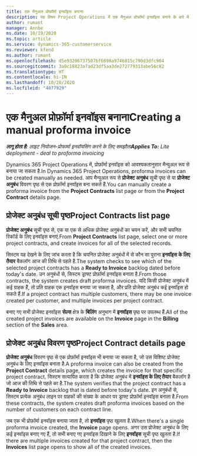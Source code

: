 ```yaml
---
title: एक मैनुअल प्रोफ़ॉर्मा इनवॉइस बनाना
description: यह विषय Project Operations में एक मैनुअल प्रोफ़ॉर्मा इनवॉइस बनाने के बारे में जानकारी प्रदान करता है.
author: rumant
manager: Annbe
ms.date: 10/19/2020
ms.topic: article
ms.service: dynamics-365-customerservice
ms.reviewer: kfend
ms.author: rumant
ms.openlocfilehash: d5e93206737507bf6698a9746815c790d3dfc904
ms.sourcegitcommit: 3a0c18823a7ad23df5aa3de272779313abe56c82
ms.translationtype: HT
ms.contentlocale: hi-IN
ms.lasthandoff: 10/20/2020
ms.locfileid: "4077929"
---
```

# <a name="creating-a-manual-proforma-invoice"></a><span data-ttu-id="78795-103">एक मैनुअल प्रोफ़ॉर्मा इनवॉइस बनाना</span><span class="sxs-lookup"><span data-stu-id="78795-103">Creating a manual proforma invoice</span></span>

<span data-ttu-id="78795-104">_**लागू होता है:** लाइट नियोजन-प्रोफार्मा इनवॉयसिंग करने के लिए समझौता_</span><span class="sxs-lookup"><span data-stu-id="78795-104">_**Applies To:** Lite deployment - deal to proforma invoicing_</span></span>

<span data-ttu-id="78795-105">Dynamics 365 Project Operations में, प्रोफ़ॉर्मा इनवॉइस को आवश्यकतानुसार मैन्युअल रूप से बनाया जा सकता है.</span><span class="sxs-lookup"><span data-stu-id="78795-105">In Dynamics 365 Project Operations, proforma invoices can be created manually as needed.</span></span> <span data-ttu-id="78795-106">आप मैन्युअल रूप से **प्रोजेक्ट अनुबंध** सूची पृष्ठ से या **प्रोजेक्ट अनुबंध** विवरण पृष्ठ से एक प्रोफ़ॉर्मा इनवॉइस बना सकते हैं.</span><span class="sxs-lookup"><span data-stu-id="78795-106">You can manually create a proforma invoice from the **Project Contracts** list page or from the **Project Contract** details page.</span></span>

##  <a name="project-contracts-list-page"></a><span data-ttu-id="78795-107">प्रोजेक्ट अनुबंध सूची पृष्ठ</span><span class="sxs-lookup"><span data-stu-id="78795-107">Project Contracts list page</span></span>

<span data-ttu-id="78795-108">**प्रोजेक्ट अनुबंध** सूची पृष्ठ से, एक या एक से अधिक प्रोजेक्ट अनुबंधों का चयन करें, और सभी चयनित रिकॉर्ड के लिए इनवॉइस बनाएं.</span><span class="sxs-lookup"><span data-stu-id="78795-108">From **Project Contracts** list page, select one or more project contracts, and create invoices for all of the selected records.</span></span>

<span data-ttu-id="78795-109">सिस्टम यह देखने के लिए जांच करता है कि चयनित प्रोजेक्ट अनुबंधों में से कौन सा पुराना **इनवॉइस के लिए तैयार** बैकलॉग आज की तिथि से पहले है.</span><span class="sxs-lookup"><span data-stu-id="78795-109">The system checks to see which of the selected project contracts has a **Ready to Invoice** backlog  dated before today's date.</span></span> <span data-ttu-id="78795-110">उन अनुबंधों से, सिस्टम ड्राफ्ट प्रोफ़ॉर्मा इनवॉइस बनाता है.</span><span class="sxs-lookup"><span data-stu-id="78795-110">From those contracts, the system creates draft proforma invoices.</span></span> <span data-ttu-id="78795-111">यदि किसी प्रोजेक्ट अनुबंध में कई ग्राहक हैं, तो प्रति ग्राहक एक इनवॉइस बनाया जा सकता है, और प्रति प्रोजेक्ट अनुबंध कई इनवॉइस हो सकते हैं.</span><span class="sxs-lookup"><span data-stu-id="78795-111">If a project contract has multiple customers, there may be one invoice created per customer, and multiple invoices per project contract.</span></span>

<span data-ttu-id="78795-112">बनाए गए सभी प्रोजेक्ट इनवॉइस **सेल्स** क्षेत्र के **बिलिंग** अनुभाग में **इनवॉइस** पृष्ठ पर उपलब्ध हैं.</span><span class="sxs-lookup"><span data-stu-id="78795-112">All of the created project invoices are available on the **Invoice** page in the **Billing** section of the **Sales** area.</span></span>

## <a name="project-contract-details-page"></a><span data-ttu-id="78795-113">प्रोजेक्ट अनुबंध विवरण पृष्ठ</span><span class="sxs-lookup"><span data-stu-id="78795-113">Project Contract details page</span></span>

<span data-ttu-id="78795-114">**प्रोजेक्ट अनुबंध** विवरण पृष्ठ से एक प्रोफ़ॉर्मा इनवॉइस भी बनाया जा सकता है, जो उस विशिष्ट प्रोजेक्ट अनुबंध के लिए इनवॉइस बनाता है.</span><span class="sxs-lookup"><span data-stu-id="78795-114">A proforma invoice can also be created from the **Project Contract** details page, which creates the invoice for that specific project contract.</span></span> <span data-ttu-id="78795-115">सिस्टम सत्यापित करता है कि प्रोजेक्ट अनुबंध में **इनवॉइस के लिए तैयार** बैकलॉग है जो आज की तिथि से पहले का है.</span><span class="sxs-lookup"><span data-stu-id="78795-115">The system verifies that the project contract has a **Ready to Invoice** backlog that is dated before today's date.</span></span> <span data-ttu-id="78795-116">इन अनुबंधों से, सिस्टम प्रत्येक अनुबंध लाइन पर ग्राहकों की संख्या के आधार पर ड्राफ्ट प्रोफ़ॉर्मा इनवॉइस बनाता है.</span><span class="sxs-lookup"><span data-stu-id="78795-116">From these contracts, the system creates draft proforma invoices based on the number of customers on each contract line.</span></span>

<span data-ttu-id="78795-117">जब एक भी प्रोफ़ॉर्मा इनवॉइस बनाया जाता है, तो **इनवॉइस** पृष्ठ खुलता है.</span><span class="sxs-lookup"><span data-stu-id="78795-117">When there's a single proforma invoice created, the **Invoice** page opens.</span></span> <span data-ttu-id="78795-118">अगर उस प्रोजेक्ट अनुबंध के लिए कई इनवॉइस बनाए गए हैं, तो सभी बनाए गए इनवॉइस दिखाने के लिए **इनवॉइस** सूची पृष्ठ खुलता है.</span><span class="sxs-lookup"><span data-stu-id="78795-118">If there are multiple invoices created for that project contract, then the **Invoices** list page opens to show all of the created invoices.</span></span>
